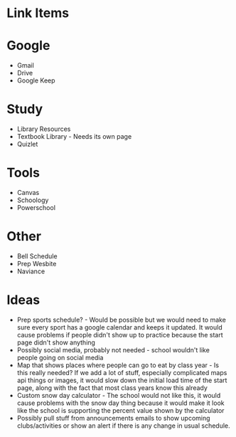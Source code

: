 # Link Items

# Google
- Gmail
- Drive
- Google Keep

# Study
- Library Resources
- Textbook Library - Needs its own page
- Quizlet

# Tools
- Canvas
- Schoology
- Powerschool

# Other
- Bell Schedule
- Prep Wesbite
- Naviance


# Ideas
- Prep sports schedule?
        - Would be possible but we would need to make sure every sport has a google calendar and keeps it updated. It would cause problems if people didn't show up to practice because the start page didn't show anything
- Possibly social media, probably not needed
        - school wouldn't like people going on social media
- Map that shows places where people can go to eat by class year
        - Is this really needed? If we add a lot of stuff, especially complicated maps api things or images, it would slow down the initial load time of the start page, along with the fact that most class years know this already
- Custom snow day calculator
        - The school would not like this, it would cause problems with the snow day thing because it would make it look like the school is supporting the percent value shown by the calculator
- Possibly pull stuff from announcements emails to show upcoming clubs/activities or show an alert if there is any change in usual schedule. 
